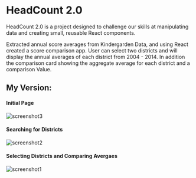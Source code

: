 # HeadCount 2.0

HeadCount 2.0 is a project designed to challenge our skills at manipulating data and creating small, reusable React components.  

Extracted annual score averages from Kindergarden Data, and using React created a score comparison app.  User can select two districts and will display the annual averages of each district from 2004 - 2014.  In addition the comparison card showing the aggregate average for each district and a comparison Value.

## My Version:


#### Initial Page

![screenshot3](https://user-images.githubusercontent.com/35910428/44312384-414ff500-a3b4-11e8-9bda-c193c7b97f08.png)



#### Searching for Districts

![screenshot2](https://user-images.githubusercontent.com/35910428/44312362-fb932c80-a3b3-11e8-8840-1abd8b9a01be.png)

#### Selecting Districts and Comparing Avergaes

![screenshot1](https://user-images.githubusercontent.com/35910428/44312377-21203600-a3b4-11e8-8483-fa930e09c45b.png)

